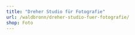 ```yaml
---
title: "Dreher Studio für Fotografie"
url: /waldbronn/dreher-studio-fuer-fotografie/
shop: Foto
---
```

